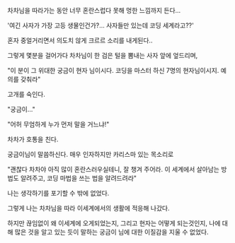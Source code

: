 차차님을 따라가는 동안 너무 혼란스럽다 못해 멍한 느낌까지 든다...

'여긴 사자가 가장 고등 생물인건가?... 사자들만 있는데 코딩 세계라고??'

혼자 중얼거리면서 의도치 않게 크르르 소리를 내게된다..

그렇게 몇분을 걸어가다 차차님이 한 검은 털을 뽐내는 사자 앞에 엎드리며,

"이 분이 그 위대한 궁금이 현자 님이시다. 코딩을 마스터 하신 7명의 현자님이시지. 예의를 갖춰라"

고개를 숙인다.

"궁금이..."

"어허 무엄하게 누가 먼저 말을 거느냐!"

차차가 호통을 친다.

궁금이님이 말씀하신다. 매우 인자하지만 카리스마 있는 목소리로

"괜찮다 차차야 아직 많이 혼란스러우실테니, 잘 챙겨 주어라. 이 세계에서 살아남는 방법도 알려주고, 코딩 마법을 쓰는 법을 알려드려라"

나는 생각하기를 포기할 수 밖에 없었다.

그렇게 나는 차차님을 따라 이세계에서의 생활에 적응해 나갔다.

하지만 끊임없이 왜 이세계에 오게되었는지, 그리고 현자는 어떻게 되는것인지, 나에 대해 많은 것을 알고 있는 듯이 말하는 궁금이 님에 대한 이질감을 지울 수 없었다.
